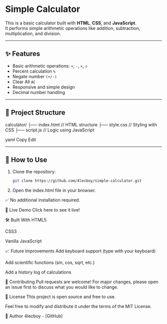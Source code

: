 # Simple Calculator

This is a basic calculator built with **HTML**, **CSS**, and **JavaScript**.  
It performs simple arithmetic operations like addition, subtraction, multiplication, and division.

---

## ✨ Features

- Basic arithmetic operations: `+`, `-`, `×`, `÷`
- Percent calculation `%`
- Negate number `(+/-)`
- Clear All `AC`
- Responsive and simple design
- Decimal number handling

---

## 📂 Project Structure

calculator/ ├── index.html // HTML structure ├── style.css // Styling with CSS ├── script.js // Logic using JavaScript

yaml
Copy
Edit

---

## 🚀 How to Use

1. Clone the repository:
   ```bash
   git clone https://github.com/4lecboy/simple-calculator.git
2. Open the index.html file in your browser.

✅ No additional installation required.

📡 Live Demo
Click here to see it live!

🛠️ Built With
HTML5

CSS3

Vanilla JavaScript

📈 Future Improvements
Add keyboard support (type with your keyboard)

Add scientific functions (sin, cos, sqrt, etc.)

Add a history log of calculations

🤝 Contributing
Pull requests are welcome!
For major changes, please open an issue first to discuss what you would like to change.

📄 License
This project is open source and free to use.

Feel free to modify and distribute it under the terms of the MIT License.

📝 Author
4lecboy - [GitHub]